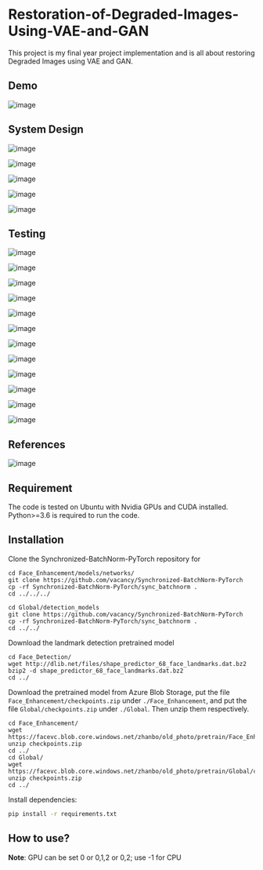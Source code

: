 # Restoration-of-Degraded-Images-Using-VAE-and-GAN
This project is my final year project implementation and is all about restoring Degraded Images using VAE and GAN.

## Demo

![image](https://user-images.githubusercontent.com/48184601/184223352-e1368dae-fc9f-47d5-bfb9-7d654fa7b82d.png)

## System Design

![image](https://user-images.githubusercontent.com/48184601/188896033-105042c4-6444-4f72-8e9b-0b8d4b68e007.png)

![image](https://user-images.githubusercontent.com/48184601/188896107-db1e3795-d593-4a75-a96f-91afd346161c.png)

![image](https://user-images.githubusercontent.com/48184601/188896174-4fdc4289-4085-416a-bfd5-391239d7630b.png)

![image](https://user-images.githubusercontent.com/48184601/188950527-550f43a6-5f49-45f3-9ae5-76751c330e91.png)

![image](https://user-images.githubusercontent.com/48184601/188896229-22793488-3bcd-4a12-9eb1-3f0bf5497981.png)

## Testing

![image](https://user-images.githubusercontent.com/48184601/188950648-0e230f80-db35-41c2-9992-50cda5174cf9.png)

![image](https://user-images.githubusercontent.com/48184601/188950689-f7e35154-e4ee-4ff6-a4f1-68ff899efde7.png)

![image](https://user-images.githubusercontent.com/48184601/188950729-8a2c1325-1e2d-4692-854e-521306f07ad5.png)

![image](https://user-images.githubusercontent.com/48184601/188950767-c7a232f9-453c-44ea-b4ad-246bf1afd3d7.png)

![image](https://user-images.githubusercontent.com/48184601/188950797-ff1819ae-54e5-4761-96f7-e589d2bec26e.png)

![image](https://user-images.githubusercontent.com/48184601/188950827-30f505c0-3ae7-46e2-b1e1-ea3759129d93.png)

![image](https://user-images.githubusercontent.com/48184601/188950857-4bab9de2-784f-4640-a77b-e47438388337.png)

![image](https://user-images.githubusercontent.com/48184601/188950938-1161cd2e-62c4-4f52-a751-07670f462b96.png)

![image](https://user-images.githubusercontent.com/48184601/188950972-f99bd5f2-6af8-437d-ac96-9d38107c3828.png)

![image](https://user-images.githubusercontent.com/48184601/188951020-3be930ae-0ceb-438e-8a86-9e466c7ae785.png)

![image](https://user-images.githubusercontent.com/48184601/188951059-71fdc480-e646-42b3-b871-6ec8b19a4960.png)

![image](https://user-images.githubusercontent.com/48184601/188951092-2b90af3c-5702-4a47-9296-2d9273acc1e2.png)

## References

![image](https://user-images.githubusercontent.com/48184601/188951135-ff41b751-07ff-4702-84b8-f025bacd6b20.png)




## Requirement
The code is tested on Ubuntu with Nvidia GPUs and CUDA installed. Python>=3.6 is required to run the code.

## Installation

Clone the Synchronized-BatchNorm-PyTorch repository for

```
cd Face_Enhancement/models/networks/
git clone https://github.com/vacancy/Synchronized-BatchNorm-PyTorch
cp -rf Synchronized-BatchNorm-PyTorch/sync_batchnorm .
cd ../../../
```

```
cd Global/detection_models
git clone https://github.com/vacancy/Synchronized-BatchNorm-PyTorch
cp -rf Synchronized-BatchNorm-PyTorch/sync_batchnorm .
cd ../../
```

Download the landmark detection pretrained model

```
cd Face_Detection/
wget http://dlib.net/files/shape_predictor_68_face_landmarks.dat.bz2
bzip2 -d shape_predictor_68_face_landmarks.dat.bz2
cd ../
```

Download the pretrained model from Azure Blob Storage, put the file `Face_Enhancement/checkpoints.zip` under `./Face_Enhancement`, and put the file `Global/checkpoints.zip` under `./Global`. Then unzip them respectively.

```
cd Face_Enhancement/
wget https://facevc.blob.core.windows.net/zhanbo/old_photo/pretrain/Face_Enhancement/checkpoints.zip
unzip checkpoints.zip
cd ../
cd Global/
wget https://facevc.blob.core.windows.net/zhanbo/old_photo/pretrain/Global/checkpoints.zip
unzip checkpoints.zip
cd ../
```

Install dependencies:

```bash
pip install -r requirements.txt
```

## How to use?
**Note**: GPU can be set 0 or 0,1,2 or 0,2; use -1 for CPU
